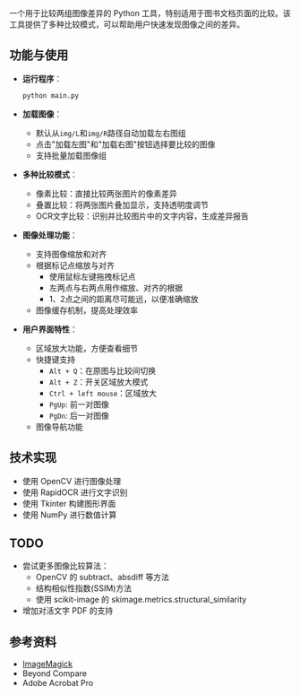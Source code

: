 
一个用于比较两组图像差异的 Python 工具，特别适用于图书文档页面的比较。该工具提供了多种比较模式，可以帮助用户快速发现图像之间的差异。

## 功能与使用

- **运行程序**：
   ```bash
   python main.py
   ```

- **加载图像**：
   - 默认从`img/L`和`img/R`路径自动加载左右图组
   - 点击"加载左图"和"加载右图"按钮选择要比较的图像
   - 支持批量加载图像组

- **多种比较模式**：
  - 像素比较：直接比较两张图片的像素差异
  - 叠置比较：将两张图片叠加显示，支持透明度调节
  - OCR文字比较：识别并比较图片中的文字内容，生成差异报告

- **图像处理功能**：
  - 支持图像缩放和对齐
  - 根据标记点缩放与对齐
    - 使用鼠标左键拖拽标记点
    - 左两点与右两点用作缩放、对齐的根据
    - 1、2点之间的距离尽可能远，以便准确缩放
  - 图像缓存机制，提高处理效率

- **用户界面特性**：
  - 区域放大功能，方便查看细节
  - 快捷键支持
    - `Alt + Q`：在原图与比较间切换
    - `Alt + Z`：开关区域放大模式
    - `Ctrl + left mouse`：区域放大
    - `PgUp`: 前一对图像
    - `PgDn`: 后一对图像
  - 图像导航功能

## 技术实现

- 使用 OpenCV 进行图像处理
- 使用 RapidOCR 进行文字识别
- 使用 Tkinter 构建图形界面
- 使用 NumPy 进行数值计算

## TODO

- 尝试更多图像比较算法：
  - OpenCV 的 subtract、absdiff 等方法
  - 结构相似性指数(SSIM)方法
  - 使用 scikit-image 的 skimage.metrics.structural_similarity
- 增加对活文字 PDF 的支持

## 参考资料

- [ImageMagick](https://stackoverflow.com/questions/5132749/diff-an-image-using-imagemagick)
- Beyond Compare
- Adobe Acrobat Pro
